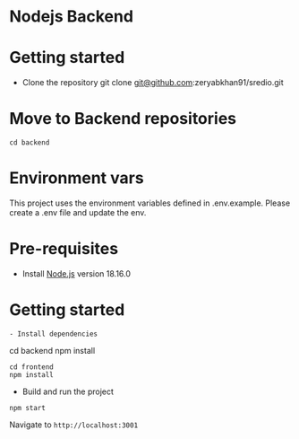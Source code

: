 # Nodejs Backend

# Getting started
- Clone the repository
git clone git@github.com:zeryabkhan91/sredio.git

# Move to Backend repositories
`cd backend`

# Environment vars
This project uses the environment variables defined in .env.example. Please create a .env file and update the env.


# Pre-requisites
- Install [Node.js](https://nodejs.org/en/) version 18.16.0


# Getting started
```
- Install dependencies
```
cd backend
npm install
```
cd frontend
npm install
```
- Build and run the project
```
npm start
```
  Navigate to `http://localhost:3001`


